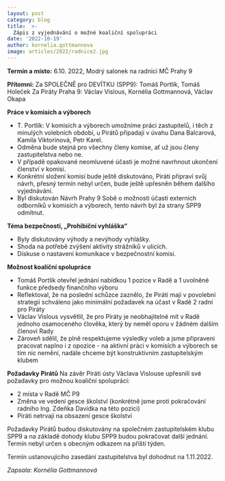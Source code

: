 ```yaml
---
layout: post
category: blog
title:  >-
  Zápis z vyjednávání o možné koaliční spolupráci
date: '2022-10-19'
author: kornelia.gottmannova
image: articles/2022/radnice2.jpg
---
```

**Termín a místo:** 
6.10. 2022, Modrý salonek na radnici MČ Prahy 9

**Přítomni:** 
Za SPOLEČNĚ pro DEVÍTKU (SPP9): Tomáš Portlík, Tomáš Holeček
Za Piráty Praha 9: Václav Vislous, Kornélia Gottmannová, Václav Okapa

**Práce v komisích a výborech**
-   T. Portlík: V komisích a výborech umožníme práci zastupitelů, i těch z minulých volebních období, u Pirátů připadají v úvahu Dana Balcarová, Kamila Viktorinová, Petr Karel.
-   Odměna bude stejná pro všechny členy komise, ať už jsou členy zastupitelstva nebo ne.
-   V případě opakované neomluvené účasti je možné navrhnout ukončení členství v komisi.
-   Konkrétní složení komisí bude ještě diskutováno, Piráti připraví svůj návrh, přesný termín nebyl určen, bude ještě upřesněn během dalšího vyjednávání.
-   Byl diskutován Návrh Prahy 9 Sobě o možnosti účasti externích odborníků v komisích a výborech, tento návrh byl źa strany SPP9 odmítnut.
   
**Téma bezpečnosti, „Prohibiční vyhláška“**
-   Byly diskutovány výhody a nevýhody vyhlášky.
-   Shoda na potřebě zvýšení aktivity strážníků v ulicích.
-   Diskuse o nastavení komunikace v bezpečnostní komisi.
   
**Možnost koaliční spolupráce**
-   Tomáš Portlík otevřel jednání nabídkou 1 pozice v Radě a 1 uvolněné funkce předsedy finančního výboru
-   Reflektoval, že na poslední schůzce zaznělo, že Piráti mají v povolební strategii schváleno jako minimální požadavek na účast v Radě 2 radní pro Piráty
-   Václav Vislous vysvětlil, že pro Piráty je neobhajitelné mít v Radě jednoho osamoceného člověka, který by neměl oporu v žádném dalším členovi Rady
-   Zároveň sdělil, že plně respektujeme výsledky voleb a jsme připraveni pracovat naplno i z opozice - na aktivní práci v komisích a výborech se tím nic nemění, nadále chceme být konstruktivním zastupitelským klubem
   
**Požadavky Pirátů**
Na závěr Piráti ústy Václava Vislouse upřesnili své požadavky pro možnou koaliční spolupráci:
-   2 místa v Radě MČ P9
-   Změna ve vedení gesce školství (konkrétně jsme proti pokračování radního Ing. Zdeňka Davídka na této pozici)
-   Piráti netrvají na obsazení gesce školství
   
Požadavky Pirátů budou diskutovány na společném zastupitelském klubu SPP9 a na základě dohody klubu SPP9 budou pokračovat další jednání. Termín nebyl určen s obecným odkazem na příští týden.

Termín ustanovujícího zasedání zastupitelstva byl dohodnut na 1.11.2022.

*Zapsala: Kornélia Gottmannová*

